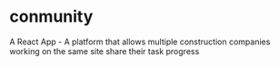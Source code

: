 # conmunity
A React App - A platform that allows multiple construction companies working on the same site share their task progress 
